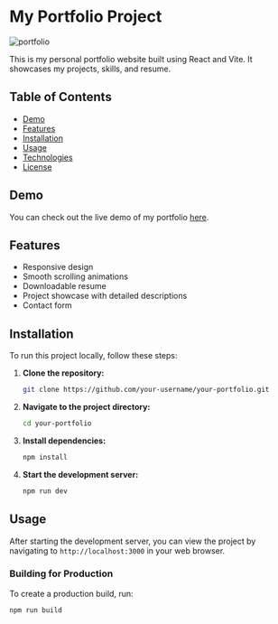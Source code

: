# My Portfolio Project

![portfolio](https://github.com/user-attachments/assets/a7f85572-35ba-4e60-8da0-7436394b126c)

This is my personal portfolio website built using React and Vite. It showcases my projects, skills, and resume.

## Table of Contents

- [Demo](#demo)
- [Features](#features)
- [Installation](#installation)
- [Usage](#usage)
- [Technologies](#technologies)
- [License](#license)

## Demo

You can check out the live demo of my portfolio [here](https://your-portfolio-link.com).

## Features

- Responsive design
- Smooth scrolling animations
- Downloadable resume
- Project showcase with detailed descriptions
- Contact form

## Installation

To run this project locally, follow these steps:

1. **Clone the repository:**

    ```bash
    git clone https://github.com/your-username/your-portfolio.git
    ```

2. **Navigate to the project directory:**

    ```bash
    cd your-portfolio
    ```

3. **Install dependencies:**

    ```bash
    npm install
    ```

4. **Start the development server:**

    ```bash
    npm run dev
    ```

## Usage

After starting the development server, you can view the project by navigating to `http://localhost:3000` in your web browser.

### Building for Production

To create a production build, run:

```bash
npm run build

